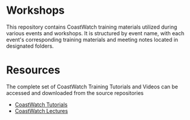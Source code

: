 # Workshops

This repository contains CoastWatch training materials utilized during various events and workshops. It is structured by event name, with each event's corresponding training materials and meeting notes located in designated folders.

# Resources

The complete set of CoastWatch Training Tutorials and Videos can be accessed and downloaded from the source repositories
* [CoastWatch Tutorials](https://github.com/coastwatch-training/CoastWatch-Tutorials)
* [CoastWatch Lectures](https://github.com/coastwatch-training/CoastWatch-Lectures)
